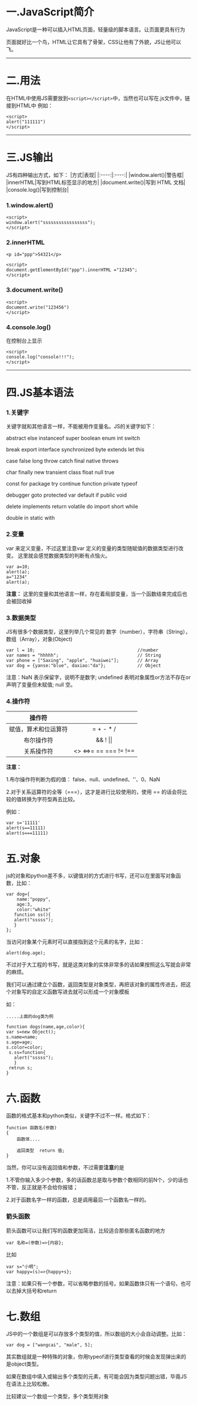 # 一.JavaScript简介
JavaScript是一种可以插入HTML页面，轻量级的脚本语言。让页面更具有行为

页面就好比一个鸟，HTML让它具有了骨架，CSS让他有了外貌，JS让他可以飞。

---
# 二.用法
在HTML中使用JS需要放到`<script></script>`中，当然也可以写在.js文件中，链接到HTML中
例如：
```
<script>
alert("111111")
</script>
```
---
# 三.JS输出
JS有四种输出方式，如下：
|方式|表现|
|:----:|:----:| 
 |window.alert()|警告框|
 |innerHTML|写到HTML标签显示的地方|
 |document.write()|写到 HTML 文档|
 |console.log()|写到控制台|

### 1.window.alert()
````
<script>
window.alert("sssssssssssssssss");
</script>
````
### 2.innerHTML
````
<p id="ppp">54321</p>

<script>
document.getElementById("ppp").innerHTML ="12345";
</script>
````
### 3.document.write()
````
<script>
document.write("123456")
</script>
````
### 4.console.log()
在控制台上显示
````
<script>
console.log("console!!!");
</script>

````

---
# 四.JS基本语法

### 1.关键字
关键字就和其他语言一样，不能被用作变量名。JS的关键字如下：

abstract   else    instanceof     super       boolean  	enum    	int  	   switch

break	    export  	interface 	synchronized     byte  	 extends  	let	     this

case	     false     	long       	throw         catch   final  	 native	   throws

char	     finally	   new	       transient      class   	float   	null    	true

const     	for     	package	      try        continue 	function 	private	 typeof

debugger	  goto   	protected     	var         default	    if    	public	   void

delete	 implements  	return     	volatile       do	     import   	short   	while

double	    in	      static       	with


### 2.变量
 var 来定义变量，不过这里注意var 定义的变量的类型随赋值的数据类型进行改变。
 这里就会感觉数据类型的判断有点恼火。
 ````
 var a=10;
 alert(a);
 a="1234"
 alert(a);
 ````
**注意：** 这里的变量和其他语言一样，存在着局部变量，当一个函数结束完成后也会被回收掉

### 3.数据类型
JS有很多个数据类型，这里列举几个常见的
数字（number），字符串（String），数组（Array），对象(Object)
````
var l = 10;                                       //number
var names = "hhhhh";                              // String 
var phone = ["Saxing", "apple", "huaiwei"];       // Array  
var dog = {yanse:"blue", daxiao:"da"};            // Object 
````

注意：NaN 表示保留字，说明不是数字;
      undefined 表明对象属性or方法不存在or声明了变量但未赋值;
      null 空。


### 4.操作符
|操作符| |
|:----:|:----:| 
 |赋值，算术和位运算符	|=  +  -  *  /	|
 |布尔操作符|&&  !  \|\| |
 |关系操作符| <> <=>= == === != !==|

**注意：**

1.布尔操作符判断为假的值： false、null、undefined、''、0、NaN 

2.对于关系运算符的全等（===），这才是进行比较使用的，使用 == 的话会将比较的值转换为字符型再去比较。

例如：
````
var s='11111'
alert(s==11111)
alert(s===11111)
````

# 五.对象
js的对象和python差不多，以键值对的方式进行书写，还可以在里面写对象函数，比如：

````
var dog={
    name:"poppy",
    age:3,
    color:"white"
   function ss(){
   alert("sssss");
   }
};
````
当访问对象某个元素时可以直接指到这个元素的名字，比如：
````
alert(dog.age);
````

不过对于大工程的书写，就是这类对象的实体非常多的话如果按照这么写就会非常的麻烦。

我们可以通过建立个函数，返回类型是对象类型，再把该对象的属性传进去，把这个对象写的自定义函数写进去就可以形成一个对象模板

如：
````
.....上面的dog类为例

function dogs(name,age,color){
var s=new Object();
s.name=name;
s.age=age;
s.color=color;
 s.ss=function{
   alert("sssss");
   }
 retrun s;
}

````

# 六.函数
函数的格式基本和python类似，关键字不过不一样。格式如下：
````
function 函数名(参数)
{
    函数体....
    
    返回类型  return 值;
}
````
当然，你可以没有返回值和参数，不过需要**注意**的是

1.不管你输入多少个参数，多的话函数总是取与参数个数相同的前N个，少的话也不管，反正就是不会给你报错；

2.对于函数名字一样的函数，总是调用最后一个函数名一样的。

### 箭头函数
 箭头函数可以让我们写的函数更加简洁，比较适合那些匿名函数的地方
````
var 名称=(参数)=>{内容};
````
比如
````
var s="小明";
var happy=(s)=>{happy+s};
````
注意：如果只有一个参数，可以省略参数的括号。如果函数体只有一个语句，也可以去掉大括号和return

# 七.数组
JS中的一个数组是可以存放多个类型的值，所以数组的大小会自动调整。比如：
````
var dog = ["wangcai", "male", 5];
````
其实数组就是一种特殊的对象，你用typeof进行类型查看的时候会发现弹出来的是object类型。

如果在数组中填入或输出多个类型的元素，有可能会因为类型问题出错，毕竟JS在语法上比较松散。

比较建议一个数组一个类型，多个类型用对象







